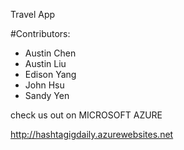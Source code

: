 Travel App

#Contributors:
- Austin Chen
- Austin Liu
- Edison Yang
- John Hsu
- Sandy Yen

check us out on MICROSOFT AZURE

http://hashtagigdaily.azurewebsites.net
